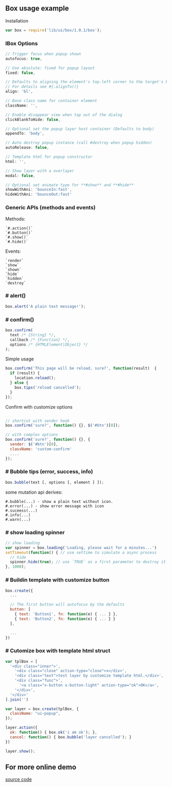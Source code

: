 ## Box usage example

Installation

```js
var box = require('lib/ui/box/1.0.1/box');
```

### IBox Options

```js
// Trigger focus when popup shown
autofocus: true,

// Use absolute: fixed for popup layout
fixed: false,

// Defaults to aligning the element's top-left corner to the target's bottom-left corner ("bl")
// For details see #{.alignTo()}
align: 'bl',

// Base class name for container element
className: '',

// Enable disappear view when tap out of the dialog
clickBlankToHide: false,

// Optional set the popup layer host container (Defaults to body)
appendTo: 'body',

// Auto destroy popup instance (call #destroy when popup hidden)
autoRelease: false,

// Template html for popup constructor
html: '',

// Show layer with a overlayer
modal: false,

// Optional set animate type for **#show** and **#hide**
showWithAni: 'bounceIn:fast',
hideWithAni: 'bounceOut:fast'
```

### Generic APIs (methods and events)

Methods:

```
`#.action()`
`#.button()`
`#.show()`
`#.hide()`
```

Events:

```
`render`
`show`
`shown`
`hide`
`hidden`
`destroy`
```

### \# alert()

```js
box.alert('A plain text message!');
```

### \# confirm()

```js
box.confirm(
  text /* {String} */,
  callback /* {Function} */,
  options /* {HTMLElement|Object} */
);
```

Simple usage

```js
box.confirm('This page will be reload, sure?', function(result)  {
  if (result) {
    location.reload();
  } else {
    box.tips('reload cancelled');
  }
});
```

Confirm with customize options

```js

// shortcut with sender hook
box.confirm('sure?', function() {}, $('#btn')[0]);

// with complex options
box.confirm('sure?', function() {}, {
  sender: $('#btn')[0],
  className: 'custom-confirm'
  ....
});
```

### \# Bubble tips (error, success, info)

```js
box.bubble(text [, options [, element ] ]);
```

some mutation api derives:

```
#.bubble(...) - show a plain text without icon.
#.error(...) - show error message with icon
#.suceess(...)
#.info(...)
#.warn(...)
```

### \# show loading spinner

```js
// show loading
var spinner = box.loading('Loading, please wait for a minutes...')
setTimeout(function() { // use settime to simulate a async process
  // hide
  spinner.hide(true); // use `TRUE` as a first parameter to destroy it when hidden.
}, 1000);
```

### \# Buildin template with customize button

```js
box.create({
  ...

  // The first button will autofocus by the defaults
  button: [
    { text: 'Button1', fn: function(e) { ... } },
    { text: 'Button2', fn: function(e) { ... } }
  ],

  ...
})
```

### \# Cutomize box with template html struct

```js
var tplBox = [
  '<div class="inner">',
    '<div class="close" action-type="close">x</div>',
    '<div class="text">test layer by customize template html.</div>',
    '<div class="func">',
      '<a class="x-button x-button-light" action-type="ok">OK</a>',
    '</div>',
  '</div>'
].join('')

var layer = box.create(tplBox, {
  className: "ui-popup",
});

layer.action({
  ok: function() { box.ok('i am ok'); },
  cancel: function() { box.bubble('layer cancelled'); }
})

layer.show();
```

## For more online demo

[source code](http://s1.bbgstatic.com/test/js/module/demo/box.js)
